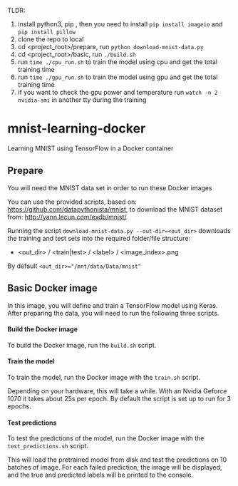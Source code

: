 TLDR:
1. install python3, pip , then you need to install `pip install imageio` and `pip install pillow`
2. clone the repo to local
3. cd <project_root>/prepare, run `python download-mnist-data.py`
4. cd <project_root>/basic, run `./build.sh`
5. run `time ./cpu_run.sh` to train the model using cpu and get the total training time
6. run `time ./gpu_run.sh` to train the model using gpu and get the total training time
7. if you want to check the gpu power and temperature run `watch -n 2 nvidia-smi` in another tty during the training


# mnist-learning-docker

Learning MNIST using TensorFlow in a Docker container


## Prepare
You will need the MNIST data set in order to run these Docker images

You can use the provided scripts, based on: https://github.com/datapythonista/mnist,
to download the MNIST dataset from: http://yann.lecun.com/exdb/mnist/


Running the script `download-mnist-data.py --out-dir=<out_dir>` downloads the training and test sets into
the required folder/file structure:

 - \<out_dir> / \<train|test> / \<label> / \<image_index>.png

By default `<out_dir>="/mnt/data/Data/mnist"` 

## Basic Docker image

In this image, you will define and train a TensorFlow model using Keras.
After preparing the data, you will need to run the following three scripts.

#### Build the Docker image

To build the Docker image, run the `build.sh` script.

#### Train the model

To train the model, run the Docker image with the `train.sh` script.

Depending on your hardware, this will take a while.
With an Nvidia Geforce 1070 it takes about 25s per epoch.
By default the script is set up to run for 3 epochs.

#### Test predictions

To test the predictions of the model, run the Docker image with the
`test_predictions.sh` script.

This will load the pretrained model from disk and test the predictions on
10 batches of image. For each failed prediction, the image will be displayed,
and the true and predicted labels will be printed to the console.
